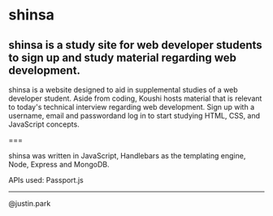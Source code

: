 # shinsa

## shinsa is a study site for web developer students to sign up and study material regarding web development.

shinsa is a website designed to aid in supplemental studies of a web developer student. Aside from coding, Koushi hosts material that is relevant to today's technical interview regarding web development. Sign up with a username, email and passwordand log in to start studying HTML, CSS, and JavaScript concepts.

===

shinsa was written in JavaScript, Handlebars as the templating engine, Node, Express and MongoDB.

APIs used: Passport.js

---

@justin.park
